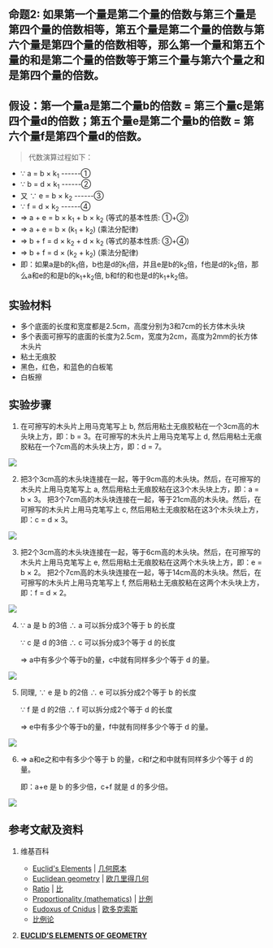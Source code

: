 ## 命题2: 如果第一个量是第二个量的倍数与第三个量是第四个量的倍数相等，第五个量是第二个量的倍数与第六个量是第四个量的倍数相等，那么第一个量和第五个量的和是第二个量的倍数等于第三个量与第六个量之和是第四个量的倍数。

## 假设：第一个量a是第二个量b的倍数 = 第三个量c是第四个量d的倍数；第五个量e是第二个量b的倍数 = 第六个量f是第四个量d的倍数。

> 代数演算过程如下：
>  
- ∵ a = b × k<sub>1</sub>   ------①        
- ∵ b = d × k<sub>1</sub>  ------②
- 又 ∵ e = b × k<sub>2</sub> ------③        
- ∵ f = d × k<sub>2</sub>  ------④
- => a + e = b × k<sub>1</sub> + b × k<sub>2</sub>  (等式的基本性质: ①+②)
- => a + e = b × (k<sub>1</sub> + k<sub>2</sub>)  (乘法分配律)
- => b + f = d × k<sub>2</sub> + d × k<sub>2</sub>  (等式的基本性质: ③+④)
- => b + f = d × (k<sub>2</sub> + k<sub>2</sub>)  (乘法分配律)
- 即：如果a是b的k<sub>1</sub>倍，b也是d的k<sub>1</sub>倍，并且e是b的k<sub>2</sub>倍，f也是d的k<sub>2</sub>倍，那么a和e的和是b的k<sub>1</sub>+k<sub>2</sub>倍, b和f的和也是d的k<sub>1</sub>+k<sub>2</sub>倍。 

## 实验材料

- 多个底面的长度和宽度都是2.5cm，高度分别为3和7cm的长方体木头块
- 多个表面可擦写的底面的长度为2.5cm，宽度为2cm，高度为2mm的长方体木头片
- 粘土无痕胶
- 黑色，红色，和蓝色的白板笔
- 白板擦

## 实验步骤

1. 在可擦写的木头片上用马克笔写上 b, 然后用粘土无痕胶粘在一个3cm高的木头块上方，即：b = 3。在可擦写的木头片上用马克笔写上 d, 然后用粘土无痕胶粘在一个7cm高的木头块上方，即：d = 7。

![](/images/欧几里得几何/欧几里得元素中典型的几何实验/卷5/命题2/1a1.jpg)

2. 把3个3cm高的木头块连接在一起，等于9cm高的木头块。然后，在可擦写的木头片上用马克笔写上 a, 然后用粘土无痕胶粘在这3个木头块上方，即：a = b × 3。 把3个7cm高的木头块连接在一起，等于21cm高的木头块。然后，在可擦写的木头片上用马克笔写上 c, 然后用粘土无痕胶粘在这3个木头块上方，即：c = d × 3。

![](/images/欧几里得几何/欧几里得元素中典型的几何实验/卷5/命题2/1a2.jpg)

3. 把2个3cm高的木头块连接在一起，等于6cm高的木头块。然后，在可擦写的木头片上用马克笔写上 e, 然后用粘土无痕胶粘在这两个木头块上方，即：e = b × 2。 把2个7cm高的木头块连接在一起，等于14cm高的木头块。然后，在可擦写的木头片上用马克笔写上 f, 然后用粘土无痕胶粘在这两个木头块上方，即：f = d × 2。

![](/images/欧几里得几何/欧几里得元素中典型的几何实验/卷5/命题2/1a3.jpg)

4. ∵ a 是 b 的3倍 ∴ a 可以拆分成3个等于 b 的长度

	∵ c 是 d 的3倍 ∴ c 可以拆分成3个等于 d 的长度

	=> a中有多少个等于b的量，c中就有同样多少个等于 d 的量。

![](/images/欧几里得几何/欧几里得元素中典型的几何实验/卷5/命题2/1a4.jpg)

5. 同理, ∵ e 是 b 的2倍 ∴ e 可以拆分成2个等于 b 的长度

	∵ f 是 d 的2倍 ∴ f 可以拆分成2个等于 d 的长度

	=> e中有多少个等于b的量，f中就有同样多少个等于 d 的量。

![](/images/欧几里得几何/欧几里得元素中典型的几何实验/卷5/命题2/1a5.jpg)

6. => a和e之和中有多少个等于 b 的量，c和f之和中就有同样多少个等于 d 的量。

	即：a+e 是 b 的多少倍，c+f 就是 d 的多少倍。

![](/images/欧几里得几何/欧几里得元素中典型的几何实验/卷5/命题2/1a6.jpg)

## 参考文献及资料

1. 维基百科
	- [Euclid's Elements](https://en.wikipedia.org/wiki/Euclid%27s_Elements) | [几何原本](https://zh.wikipedia.org/wiki/%E5%87%A0%E4%BD%95%E5%8E%9F%E6%9C%AC) 
	- [Euclidean geometry](https://en.wikipedia.org/wiki/Euclidean_geometry) | [欧几里得几何](https://zh.wikipedia.org/wiki/%E6%AC%A7%E5%87%A0%E9%87%8C%E5%BE%97%E5%87%A0%E4%BD%95) 
	- [Ratio](https://en.wikipedia.org/wiki/Ratio) | [比](https://zh.wikipedia.org/wiki/比) 
	- [Proportionality (mathematics)](https://en.wikipedia.org/wiki/Proportionality_(mathematics)) | [比例](https://zh.wikipedia.org/wiki/比例) 
	- [Eudoxus of Cnidus](https://en.wikipedia.org/wiki/Eudoxus_of_Cnidus) | [欧多克索斯](https://zh.wikipedia.org/wiki/欧多克索斯) 
	- [比例论](https://en.wikipedia.org/wiki/比例论)

2. [**EUCLID’S ELEMENTS OF GEOMETRY**](https://farside.ph.utexas.edu/books/Euclid/Elements.pdf) 